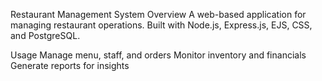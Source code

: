 Restaurant Management System
Overview
A web-based application for managing restaurant operations. Built with Node.js, Express.js, EJS, CSS, and PostgreSQL.

Usage
Manage menu, staff, and orders
Monitor inventory and financials
Generate reports for insights
